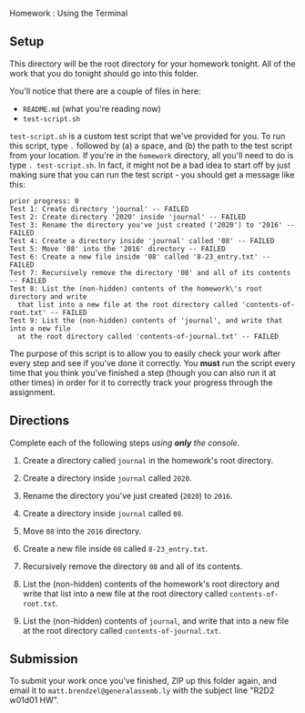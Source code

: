 Homework : Using the Terminal

## Setup

This directory will be the root directory for your homework tonight.
All of the work that you do tonight should go into this folder.

You'll notice that there are a couple of files in here:

-   `README.md` (what you're reading now)
-   `test-script.sh`

`test-script.sh` is a custom test script that we've provided for you.
To run this script, type `.` followed by
(a) a space, and
(b) the path to the test script from your location.
If you're in the `homework` directory, all you'll need to do is type
`. test-script.sh`. In fact, it might not be a bad idea to start off by just
making sure that you can run the test script - you should get a message like
this:

```
prior progress: 0
Test 1: Create directory 'journal' -- FAILED
Test 2: Create directory '2020' inside 'journal' -- FAILED
Test 3: Rename the directory you've just created ('2020') to '2016' -- FAILED
Test 4: Create a directory inside 'journal' called '08' -- FAILED
Test 5: Move '08' into the '2016' directory -- FAILED
Test 6: Create a new file inside '08' called '8-23_entry.txt' -- FAILED
Test 7: Recursively remove the directory '08' and all of its contents -- FAILED
Test 8: List the (non-hidden) contents of the homework\'s root directory and write
  that list into a new file at the root directory called 'contents-of-root.txt' -- FAILED
Test 9: List the (non-hidden) contents of 'journal', and write that into a new file
  at the root directory called 'contents-of-journal.txt' -- FAILED
```

The purpose of this script is to allow you to easily check your
work after every step and see if you've done it correctly.
You **must** run the script every time that you think you've finished a step
(though you can also run it at other times)
in order for it to correctly track your progress through the assignment.

## Directions

Complete each of the following steps _using **only** the console_.

1.  Create a directory called `journal` in the homework's root
    directory.

2.  Create a directory inside `journal` called `2020`.

3.  Rename the directory you've just created (`2020`) to `2016`.

4.  Create a directory inside `journal` called `08`.

5.  Move `08` into the `2016` directory.

6.  Create a new file inside `08` called `8-23_entry.txt`.

7.  Recursively remove the directory `08` and all of its contents.

8.  List the (non-hidden) contents of the homework's root directory
    and write that list into a new file at the root directory called
    `contents-of-root.txt`.

9.  List the (non-hidden) contents of `journal`, and write that into
    a new file at the root directory called `contents-of-journal.txt`.

## Submission

To submit your work once you've finished, ZIP up this folder again, and email it to
`matt.brendzel@generalassemb.ly` with the subject line "R2D2 w01d01 HW".
